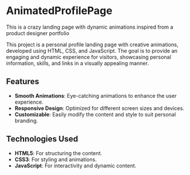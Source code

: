 # AnimatedProfilePage
This is a crazy landing page with dynamic animations inspired from a product designer portfolio



This project is a personal profile landing page with creative animations, developed using HTML, CSS, and JavaScript. The goal is to provide an engaging and dynamic experience for visitors, showcasing personal information, skills, and links in a visually appealing manner.

## Features
- **Smooth Animations**: Eye-catching animations to enhance the user experience.
- **Responsive Design**: Optimized for different screen sizes and devices.
- **Customizable**: Easily modify the content and style to suit personal branding.

## Technologies Used
- **HTML5**: For structuring the content.
- **CSS3**: For styling and animations.
- **JavaScript**: For interactivity and dynamic content.
